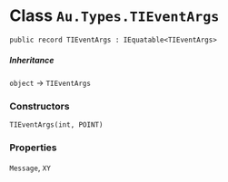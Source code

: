 # Class `Au.Types.TIEventArgs`

```
public record TIEventArgs : IEquatable<TIEventArgs>
```

##### Inheritance

`object` → `TIEventArgs`

### Constructors

`TIEventArgs(int, POINT)`

### Properties

`Message`, `XY`